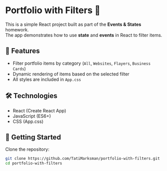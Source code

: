 # Portfolio with Filters 🎨

This is a simple React project built as part of the **Events & States** homework.  
The app demonstrates how to use **state** and **events** in React to filter items.

## 📌 Features
- Filter portfolio items by category (`All`, `Websites`, `Flayers`, `Business Cards`)
- Dynamic rendering of items based on the selected filter
- All styles are included in `App.css`

## 🛠️ Technologies
- React (Create React App)
- JavaScript (ES6+)
- CSS (App.css)

## 🚀 Getting Started

Clone the repository:

```bash
git clone https://github.com/TatiMarksman/portfolio-with-filters.git
cd portfolio-with-filters
```
